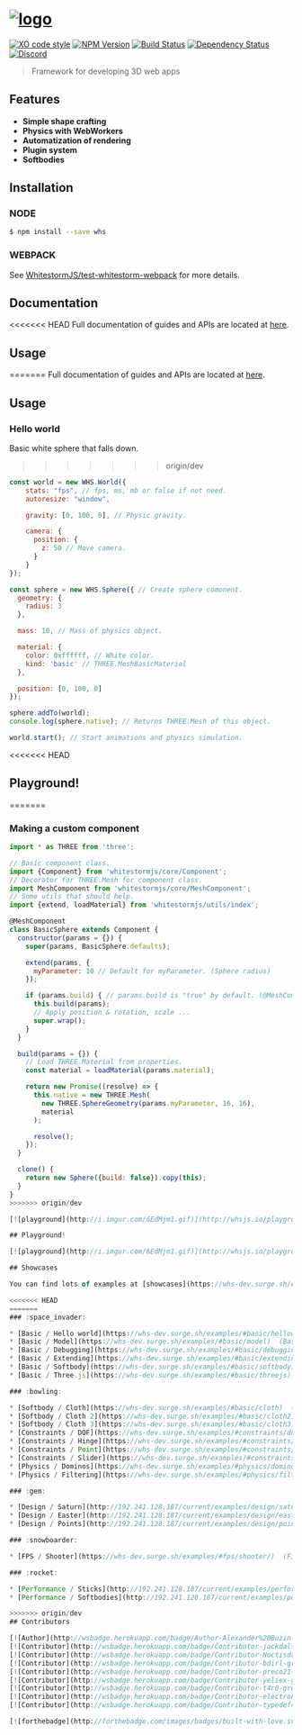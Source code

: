 # [![logo](https://raw.githubusercontent.com/WhitestormJS/whitestorm.js/dev/media/art/logo/big.png)](https://whsjs.io/)

[![XO code style](https://img.shields.io/badge/code_style-XO-5ed9c7.svg?style=flat-square)](https://github.com/sindresorhus/xo)
[![NPM Version](https://img.shields.io/npm/v/whitestormjs.svg?style=flat-square)](https://www.npmjs.com/package/whitestormjs)
[![Build Status](https://img.shields.io/travis/WhitestormJS/whitestorm.js.svg?style=flat-square)](https://travis-ci.org/WhitestormJS/whitestorm)
[![Dependency Status](https://dependencyci.com/github/WhitestormJS/whitestorm.js/badge?style=flat-square)](https://dependencyci.com/github/WhitestormJS/whitestorm.js)
[![Discord](https://img.shields.io/badge/discord-WhitestormJS-738bd7.svg?style=flat-square)](https://discord.gg/frNetGE)

> Framework for developing 3D web apps

## Features

* **Simple shape crafting**
* **Physics with WebWorkers**
* **Automatization of rendering**
* **Plugin system**
* **Softbodies**

## Installation
### NODE

```bash
$ npm install --save whs
```

### WEBPACK

See [WhitestormJS/test-whitestorm-webpack](https://github.com/WhitestormJS/test-whitestorm-webpack) for more details.

## Documentation

<<<<<<< HEAD
Full documentation of guides and APIs are located at [here](http://whsjs.io/).

## Usage
=======
Full documentation of guides and APIs are located at [here](http://whsjs.io/#/api).

## Usage

### Hello world

Basic white sphere that falls down.
>>>>>>> origin/dev

```javascript
const world = new WHS.World({
    stats: "fps", // fps, ms, mb or false if not need.
    autoresize: "window",

    gravity: [0, 100, 0], // Physic gravity.

    camera: {
      position: {
        z: 50 // Move camera.
      }
    }
});

const sphere = new WHS.Sphere({ // Create sphere comonent.
  geometry: {
    radius: 3
  },

  mass: 10, // Mass of physics object.

  material: {
    color: 0xffffff, // White color.
    kind: 'basic' // THREE.MeshBasicMaterial
  },

  position: [0, 100, 0]
});

sphere.addTo(world);
console.log(sphere.native); // Returns THREE.Mesh of this object.

world.start(); // Start animations and physics simulation.
```

<<<<<<< HEAD
## Playground!
=======
### Making a custom component

```javascript
import * as THREE from 'three';

// Basic component class.
import {Component} from 'whitestormjs/core/Component';
// Decorator for THREE.Mesh for component class.
import MeshComponent from 'whitestormjs/core/MeshComponent';
// Some utils that should help.
import {extend, loadMaterial} from 'whitestormjs/utils/index';

@MeshComponent
class BasicSphere extends Component {
  constructor(params = {}) {
    super(params, BasicSphere.defaults);

    extend(params, {
      myParameter: 10 // Default for myParameter. (Sphere radius)
    });

    if (params.build) { // params.build is "true" by default. (@MeshComponent)
      this.build(params);
      // Apply position & rotation, scale ...
      super.wrap();
    }
  }

  build(params = {}) {
    // Load THREE.Material from properties.
    const material = loadMaterial(params.material);

    return new Promise((resolve) => {
      this.native = new THREE.Mesh(
        new THREE.SphereGeometry(params.myParameter, 16, 16),
        material
      );

      resolve();
    });
  }

  clone() {
    return new Sphere({build: false}).copy(this);
  }
}
>>>>>>> origin/dev

[![playground](http://i.imgur.com/6EdMjm1.gif)](http://whsjs.io/playground/?example=saturn&dir=demo)

## Playground!

[![playground](http://i.imgur.com/6EdMjm1.gif)](http://whsjs.io/playground/?example=saturn&dir=demo)

## Showcases

You can find lots of examples at [showcases](https://whs-dev.surge.sh/examples/).

<<<<<<< HEAD
=======
### :space_invader:

* [Basic / Hello world](https://whs-dev.surge.sh/examples/#basic/helloworld)  (Basic "Hello world!" example.)
* [Basic / Model](https://whs-dev.surge.sh/examples/#basic/model)  (Basic model example.)
* [Basic / Debugging](https://whs-dev.surge.sh/examples/#basic/debugging)  (Object's debug example.)
* [Basic / Extending](https://whs-dev.surge.sh/examples/#basic/extending)  (Extending api example.)
* [Basic / Softbody](https://whs-dev.surge.sh/examples/#basic/softbody)  (Basic softbody implementation.)
* [Basic / Three.js](https://whs-dev.surge.sh/examples/#basic/threejs)  (Importing three.js scene to whitestormjs core.)

### :bowling:

* [Softbody / Cloth](https://whs-dev.surge.sh/examples/#basic/cloth)  (Example of softbody cloth.)
* [Softbody / Cloth 2](https://whs-dev.surge.sh/examples/#basic/cloth2)  (Example of softbody cloth 2.)
* [Softbody / Cloth 3](https://whs-dev.surge.sh/examples/#basic/cloth3)  (Example of softbody cloth 3.)
* [Constraints / DOF](https://whs-dev.surge.sh/examples/#constraints/dof)  (DOF Constraint.)
* [Constraints / Hinge](https://whs-dev.surge.sh/examples/#constraints/hinge)  (Hinge Constraint.)
* [Constraints / Point](https://whs-dev.surge.sh/examples/#constraints/point)  (Point Constraint.)
* [Constraints / Slider](https://whs-dev.surge.sh/examples/#constraints/slider)  (Point Slider.)
* [Physics / Dominos](https://whs-dev.surge.sh/examples/#physics/domino)  (Physics example with dominos.)
* [Physics / Filtering](https://whs-dev.surge.sh/examples/#physics/filtering)  (Filtering collision groups.)

### :gem:

* [Design / Saturn](http://192.241.128.187/current/examples/design/saturn/)  (Saturn planet example from: http://codepen.io/Yakudoo/pen/qbygaJ)
* [Design / Easter](http://192.241.128.187/current/examples/design/easter/)  (Easter rabbit with easter eggs.)
* [Design / Points](http://192.241.128.187/current/examples/design/points/)  (Using WHS.Points to make a point cloud shaped in cube.)

### :snowboarder:

* [FPS / Shooter](https://whs-dev.surge.sh/examples/#fps/shooter/)  (First person example)

### :rocket:

* [Performance / Sticks](http://192.241.128.187/current/examples/performance/sticks/)  (Collisions performance of 320 basic box objects.)
* [Performance / Softbodies](http://192.241.128.187/current/examples/performance/softbodies/)  (Collisions performance of 30 softbody icosahedron objects.)

>>>>>>> origin/dev
## Contributors

[![Author](http://wsbadge.herokuapp.com/badge/Author-Alexander%20Buzin-orange.svg?style=flat-square)](https://github.com/sasha240100)
[![Contributor](http://wsbadge.herokuapp.com/badge/Contributor-jackdalton-green.svg?style=flat-square)](https://github.com/jackdalton)
[![Contributor](http://wsbadge.herokuapp.com/badge/Contributor-Noctisdark-green.svg?style=flat-square)](https://github.com/noctisdark)
[![Contributor](http://wsbadge.herokuapp.com/badge/Contributor-bdirl-green.svg?style=flat-square)](https://github.com/bdirl)
[![Contributor](http://wsbadge.herokuapp.com/badge/Contributor-preco21-green.svg?style=flat-square)](https://github.com/preco21)
[![Contributor](http://wsbadge.herokuapp.com/badge/Contributor-yeliex-green.svg?style=flat-square)](https://github.com/yeliex)
[![Contributor](http://wsbadge.herokuapp.com/badge/Contributor-t4r0-green.svg?style=flat-square)](https://github.com/t4r0)
[![Contributor](http://wsbadge.herokuapp.com/badge/Contributor-electron0zero-green.svg?style=flat-square)](https://github.com/electron0zero)
[![Contributor](http://wsbadge.herokuapp.com/badge/Contributor-typedef42-green.svg?style=flat-square)](https://github.com/typedef42)

[![forthebadge](http://forthebadge.com/images/badges/built-with-love.svg)](https://alexbuzin.me/)
